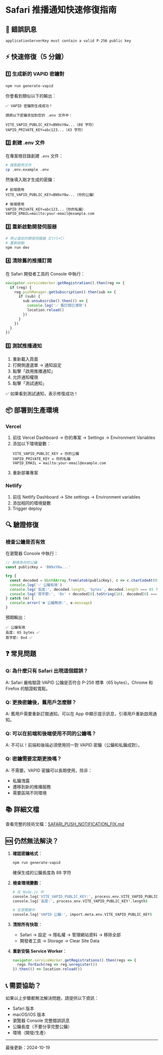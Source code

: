 # Safari 推播通知快速修復指南

## 🚨 錯誤訊息
```
applicationServerKey must contain a valid P-256 public key
```

## ⚡ 快速修復（5 分鐘）

### 1️⃣ 生成新的 VAPID 密鑰對

```bash
npm run generate-vapid
```

你會看到類似以下的輸出：
```
✅ VAPID 密鑰對生成成功！

請將以下密鑰添加到您的 .env 文件中：

VITE_VAPID_PUBLIC_KEY=BN9xY8w...（88 字符）
VAPID_PRIVATE_KEY=abc123...（43 字符）
```

### 2️⃣ 創建 .env 文件

在專案根目錄創建 `.env` 文件：

```bash
# 複製範例文件
cp .env.example .env
```

然後填入剛才生成的密鑰：

```env
# 前端使用
VITE_VAPID_PUBLIC_KEY=BN9xY8w...（你的公鑰）

# 後端使用
VAPID_PRIVATE_KEY=abc123...（你的私鑰）
VAPID_EMAIL=mailto:your-email@example.com
```

### 3️⃣ 重新啟動開發伺服器

```bash
# 停止當前的開發伺服器（Ctrl+C）
# 重新啟動
npm run dev
```

### 4️⃣ 清除舊的推播訂閱

在 Safari 開發者工具的 Console 中執行：

```javascript
navigator.serviceWorker.getRegistration().then(reg => {
  if (reg) {
    reg.pushManager.getSubscription().then(sub => {
      if (sub) {
        sub.unsubscribe().then(() => {
          console.log('✅ 舊訂閱已清除')
          location.reload()
        })
      }
    })
  }
})
```

### 5️⃣ 測試推播通知

1. 重新載入頁面
2. 打開側邊選單 → 通知設定
3. 點擊「啟用推播通知」
4. 允許通知權限
5. 點擊「測試通知」

✅ 如果看到測試通知，表示修復成功！

## 📦 部署到生產環境

### Vercel

1. 前往 Vercel Dashboard → 你的專案 → Settings → Environment Variables
2. 添加以下環境變數：
   ```
   VITE_VAPID_PUBLIC_KEY = 你的公鑰
   VAPID_PRIVATE_KEY = 你的私鑰
   VAPID_EMAIL = mailto:your-email@example.com
   ```
3. 重新部署專案

### Netlify

1. 前往 Netlify Dashboard → Site settings → Environment variables
2. 添加相同的環境變數
3. Trigger deploy

## 🔍 驗證修復

### 檢查公鑰是否有效

在瀏覽器 Console 中執行：

```javascript
// 替換為你的公鑰
const publicKey = 'BN9xY8w...'

try {
  const decoded = Uint8Array.from(atob(publicKey), c => c.charCodeAt(0))
  console.log('✅ 公鑰有效')
  console.log('長度:', decoded.length, 'bytes', decoded.length === 65 ? '✅' : '❌')
  console.log('首字節:', '0x' + decoded[0].toString(16), decoded[0] === 0x04 ? '✅' : '❌')
} catch (e) {
  console.error('❌ 公鑰無效:', e.message)
}
```

預期輸出：
```
✅ 公鑰有效
長度: 65 bytes ✅
首字節: 0x4 ✅
```

## ❓ 常見問題

### Q: 為什麼只有 Safari 出現這個錯誤？

A: Safari 嚴格驗證 VAPID 公鑰是否符合 P-256 標準（65 bytes）。Chrome 和 Firefox 的驗證較寬鬆。

### Q: 更換密鑰後，舊用戶怎麼辦？

A: 舊用戶需要重新訂閱通知。可以在 App 中顯示提示訊息，引導用戶重新啟用通知。

### Q: 可以在前端和後端使用不同的公鑰嗎？

A: 不可以！前端和後端必須使用同一對 VAPID 密鑰（公鑰和私鑰成對）。

### Q: 密鑰需要定期更換嗎？

A: 不需要。VAPID 密鑰可以長期使用，除非：
- 私鑰洩露
- 遷移到新的推播服務
- 需要區隔不同環境

## 📚 詳細文檔

查看完整的技術文檔：[SAFARI_PUSH_NOTIFICATION_FIX.md](./SAFARI_PUSH_NOTIFICATION_FIX.md)

## 🆘 仍然無法解決？

1. **確認密鑰格式**：
   ```bash
   npm run generate-vapid
   ```
   確保生成的公鑰長度為 88 字符

2. **檢查環境變數**：
   ```bash
   # 在 Node.js 中
   console.log('VITE_VAPID_PUBLIC_KEY:', process.env.VITE_VAPID_PUBLIC_KEY)
   console.log('長度:', process.env.VITE_VAPID_PUBLIC_KEY?.length)
   
   # 在瀏覽器中
   console.log('VAPID 公鑰:', import.meta.env.VITE_VAPID_PUBLIC_KEY)
   ```

3. **清除所有快取**：
   - Safari → 設定 → 隱私權 → 管理網站資料 → 移除全部
   - 開發者工具 → Storage → Clear Site Data

4. **重新安裝 Service Worker**：
   ```javascript
   navigator.serviceWorker.getRegistrations().then(regs => {
     regs.forEach(reg => reg.unregister())
   }).then(() => location.reload())
   ```

## 📞 需要協助？

如果以上步驟都無法解決問題，請提供以下資訊：

- Safari 版本
- macOS/iOS 版本
- 瀏覽器 Console 完整錯誤訊息
- 公鑰長度（不要分享完整公鑰）
- 環境（開發/生產）

---

最後更新：2024-10-19

